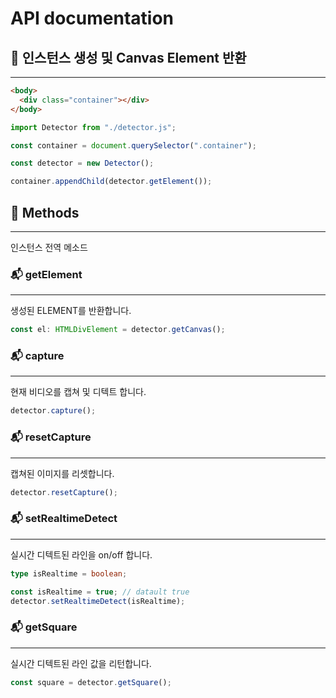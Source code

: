 # API documentation

## 📙 인스턴스 생성 및 Canvas Element 반환

---

```html
<body>
  <div class="container"></div>
</body>
```

```ts
import Detector from "./detector.js";

const container = document.querySelector(".container");

const detector = new Detector();

container.appendChild(detector.getElement());
```

## 📙 Methods

---

인스턴스 전역 메소드

### 📬 getElement

---

생성된 ELEMENT를 반환합니다.

```ts
const el: HTMLDivElement = detector.getCanvas();
```

### 📬 capture

---

현재 비디오를 캡쳐 및 디텍트 합니다.

```ts
detector.capture();
```

### 📬 resetCapture

---

캡쳐된 이미지를 리셋합니다.

```ts
detector.resetCapture();
```

### 📬 setRealtimeDetect

---

실시간 디텍트된 라인을 on/off 합니다.

```ts
type isRealtime = boolean;

const isRealtime = true; // datault true
detector.setRealtimeDetect(isRealtime);
```

### 📬 getSquare

---

실시간 디텍트된 라인 값을 리턴합니다.

```ts
const square = detector.getSquare();
```
